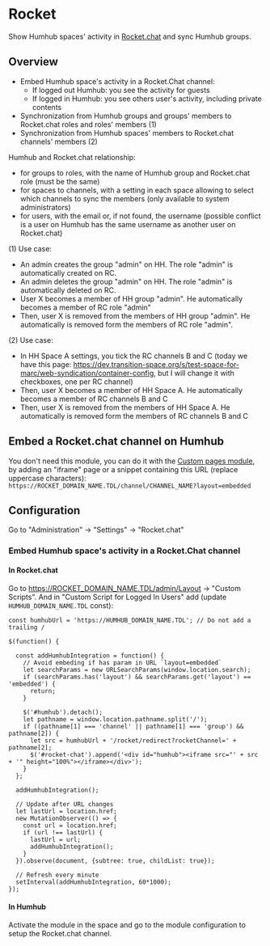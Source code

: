 # Rocket

Show Humhub spaces' activity in [Rocket.chat](https://rocket.chat/) and sync Humhub groups.


## Overview

- Embed Humhub space's activity in a Rocket.Chat channel:
  - If logged out Humhub: you see the activity for guests
  - If logged in Humhub: you see others user's activity, including private contents
- Synchronization from Humhub groups and groups' members to Rocket.chat roles and roles' members (1)
- Synchronization from Humhub spaces' members to Rocket.chat channels' members (2)

Humhub and Rocket.chat relationship:
 - for groups to roles, with the name of Humhub group and Rocket.chat role (must be the same)
 - for spaces to channels, with a setting in each space allowing to select which channels to sync the members (only available to system administrators)
 - for users, with the email or, if not found, the username (possible conflict is a user on Humhub has the same username as another user on Rocket.chat)

(1) Use case:
- An admin creates the group "admin" on HH. The role "admin" is automatically created on RC.
- An admin deletes the group "admin" on HH. The role "admin" is automatically deleted on RC.
- User X becomes a member of HH group "admin". He automatically becomes a member of RC role "admin"
- Then, user X is removed from the members of HH group "admin". He automatically is removed form the members of RC role "admin".

(2) Use case:
- In HH Space A settings, you tick the RC channels B and C (today we have this page: https://dev.transition-space.org/s/test-space-for-marc/web-syndication/container-config, but I will change it with checkboxes, one per RC channel)
- Then, user X becomes a member of HH Space A. He automatically becomes a member of RC channels B and C
- Then, user X is removed from the members of HH Space A. He automatically is removed form the members of RC channels B and C


## Embed a Rocket.chat channel on Humhub

You don't need this module, you can do it with the [Custom pages module](https://www.humhub.com/en/marketplace/custom_pages/), by adding an "iframe" page or a snippet containing this URL (replace uppercase characters): `https://ROCKET_DOMAIN_NAME.TDL/channel/CHANNEL_NAME?layout=embedded`


## Configuration

Go to "Administration" -> "Settings" -> "Rocket.chat"

### Embed Humhub space's activity in a Rocket.Chat channel

#### In Rocket.chat

Go to https://ROCKET_DOMAIN_NAME.TDL/admin/Layout -> "Custom Scripts". And in "Custom Script for Logged In Users" add (update `HUMHUB_DOMAIN_NAME.TDL` const):
```
const humhubUrl = 'https://HUMHUB_DOMAIN_NAME.TDL'; // Do not add a trailing /

$(function() {
  
  const addHumhubIntegration = function() {
    // Avoid embeding if has param in URL `layout=embedded`
    let searchParams = new URLSearchParams(window.location.search);
    if (searchParams.has('layout') && searchParams.get('layout') == 'embedded') {
      return;
    }
    
    $('#humhub').detach();
    let pathname = window.location.pathname.split('/');
    if ((pathname[1] === 'channel' || pathname[1] === 'group') && pathname[2]) {
      let src = humhubUrl + '/rocket/redirect?rocketChannel=' + pathname[2];
      $('#rocket-chat').append('<div id="humhub"><iframe src="' + src + '" height="100%"></iframe></div>');
    }
  };
  
  addHumhubIntegration();
  
  // Update after URL changes
  let lastUrl = location.href; 
  new MutationObserver(() => {
    const url = location.href;
    if (url !== lastUrl) {
      lastUrl = url;
      addHumhubIntegration();
    }
  }).observe(document, {subtree: true, childList: true});
  
  // Refresh every minute
  setInterval(addHumhubIntegration, 60*1000);
});
```

#### In Humhub

Activate the module in the space and go to the module configuration to setup the Rocket.chat channel. 